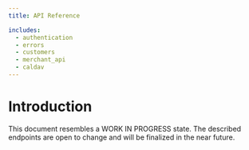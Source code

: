 ```yaml
---
title: API Reference

includes:
  - authentication
  - errors
  - customers
  - merchant_api
  - caldav
---
```


# Introduction

<aside class="warning">This document resembles a WORK IN PROGRESS state. The described endpoints are open to change and will be finalized in the near future.</aside>
